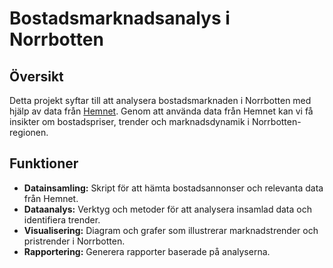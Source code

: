 # Bostadsmarknadsanalys i Norrbotten 

## Översikt

Detta projekt syftar till att analysera bostadsmarknaden i Norrbotten med hjälp av data från [Hemnet](https://www.hemnet.se/). Genom att använda data från Hemnet kan vi få insikter om bostadspriser, trender och marknadsdynamik i Norrbotten-regionen.

## Funktioner

- **Datainsamling:** Skript för att hämta bostadsannonser och relevanta data från Hemnet.
- **Dataanalys:** Verktyg och metoder för att analysera insamlad data och identifiera trender.
- **Visualisering:** Diagram och grafer som illustrerar marknadstrender och pristrender i Norrbotten.
- **Rapportering:** Generera rapporter baserade på analyserna.
